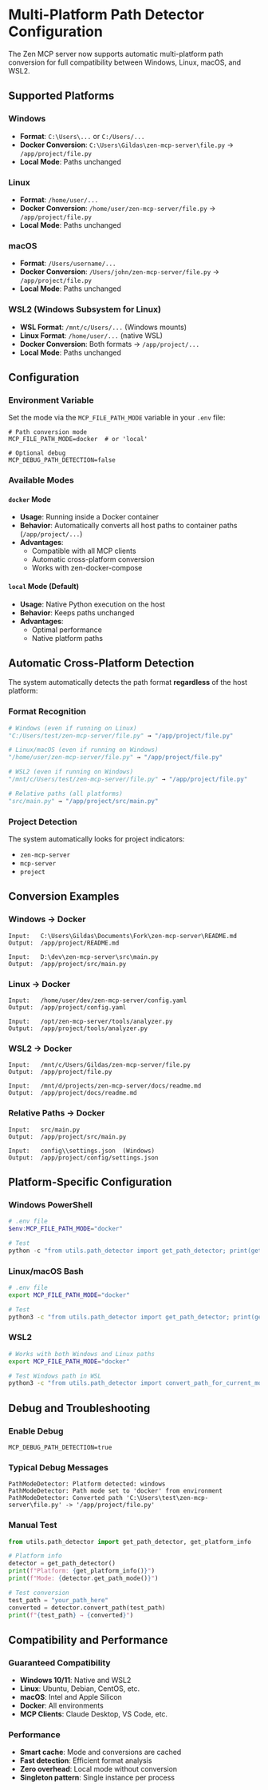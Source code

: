 # Multi-Platform Path Detector Configuration

The Zen MCP server now supports automatic multi-platform path conversion for full compatibility between Windows, Linux, macOS, and WSL2.

## Supported Platforms

### Windows
- **Format**: `C:\Users\...` or `C:/Users/...`
- **Docker Conversion**: `C:\Users\Gildas\zen-mcp-server\file.py` → `/app/project/file.py`
- **Local Mode**: Paths unchanged

### Linux
- **Format**: `/home/user/...`
- **Docker Conversion**: `/home/user/zen-mcp-server/file.py` → `/app/project/file.py`
- **Local Mode**: Paths unchanged

### macOS
- **Format**: `/Users/username/...`
- **Docker Conversion**: `/Users/john/zen-mcp-server/file.py` → `/app/project/file.py`
- **Local Mode**: Paths unchanged

### WSL2 (Windows Subsystem for Linux)
- **WSL Format**: `/mnt/c/Users/...` (Windows mounts)
- **Linux Format**: `/home/user/...` (native WSL)
- **Docker Conversion**: Both formats → `/app/project/...`
- **Local Mode**: Paths unchanged

## Configuration

### Environment Variable

Set the mode via the `MCP_FILE_PATH_MODE` variable in your `.env` file:

```properties
# Path conversion mode
MCP_FILE_PATH_MODE=docker  # or 'local'

# Optional debug
MCP_DEBUG_PATH_DETECTION=false
```

### Available Modes

#### `docker` Mode
- **Usage**: Running inside a Docker container
- **Behavior**: Automatically converts all host paths to container paths (`/app/project/...`)
- **Advantages**: 
  - Compatible with all MCP clients
  - Automatic cross-platform conversion
  - Works with zen-docker-compose

#### `local` Mode (Default)
- **Usage**: Native Python execution on the host
- **Behavior**: Keeps paths unchanged
- **Advantages**: 
  - Optimal performance
  - Native platform paths

## Automatic Cross-Platform Detection

The system automatically detects the path format **regardless** of the host platform:

### Format Recognition

```python
# Windows (even if running on Linux)
"C:/Users/test/zen-mcp-server/file.py" → "/app/project/file.py"

# Linux/macOS (even if running on Windows)  
"/home/user/zen-mcp-server/file.py" → "/app/project/file.py"

# WSL2 (even if running on Windows)
"/mnt/c/Users/test/zen-mcp-server/file.py" → "/app/project/file.py"

# Relative paths (all platforms)
"src/main.py" → "/app/project/src/main.py"
```

### Project Detection

The system automatically looks for project indicators:
- `zen-mcp-server`
- `mcp-server` 
- `project`

## Conversion Examples

### Windows → Docker
```
Input:   C:\Users\Gildas\Documents\Fork\zen-mcp-server\README.md
Output:  /app/project/README.md

Input:   D:\dev\zen-mcp-server\src\main.py  
Output:  /app/project/src/main.py
```

### Linux → Docker
```
Input:   /home/user/dev/zen-mcp-server/config.yaml
Output:  /app/project/config.yaml

Input:   /opt/zen-mcp-server/tools/analyzer.py
Output:  /app/project/tools/analyzer.py
```

### WSL2 → Docker
```
Input:   /mnt/c/Users/Gildas/zen-mcp-server/file.py
Output:  /app/project/file.py

Input:   /mnt/d/projects/zen-mcp-server/docs/readme.md
Output:  /app/project/docs/readme.md
```

### Relative Paths → Docker
```
Input:   src/main.py
Output:  /app/project/src/main.py

Input:   config\\settings.json  (Windows)
Output:  /app/project/config/settings.json
```

## Platform-Specific Configuration

### Windows PowerShell
```powershell
# .env file
$env:MCP_FILE_PATH_MODE="docker"

# Test
python -c "from utils.path_detector import get_path_detector; print(get_path_detector().get_path_mode())"
```

### Linux/macOS Bash
```bash
# .env file
export MCP_FILE_PATH_MODE="docker"

# Test
python3 -c "from utils.path_detector import get_path_detector; print(get_path_detector().get_path_mode())"
```

### WSL2
```bash
# Works with both Windows and Linux paths
export MCP_FILE_PATH_MODE="docker"

# Test Windows path in WSL
python3 -c "from utils.path_detector import convert_path_for_current_mode; print(convert_path_for_current_mode('/mnt/c/Users/test/zen-mcp-server/file.py'))"
```

## Debug and Troubleshooting

### Enable Debug
```properties
MCP_DEBUG_PATH_DETECTION=true
```

### Typical Debug Messages
```
PathModeDetector: Platform detected: windows
PathModeDetector: Path mode set to 'docker' from environment  
PathModeDetector: Converted path 'C:\Users\test\zen-mcp-server\file.py' -> '/app/project/file.py'
```

### Manual Test
```python
from utils.path_detector import get_path_detector, get_platform_info

# Platform info
detector = get_path_detector()
print(f"Platform: {get_platform_info()}")
print(f"Mode: {detector.get_path_mode()}")

# Test conversion
test_path = "your_path_here"
converted = detector.convert_path(test_path)
print(f"{test_path} → {converted}")
```

## Compatibility and Performance

### Guaranteed Compatibility
- **Windows 10/11**: Native and WSL2
- **Linux**: Ubuntu, Debian, CentOS, etc.
- **macOS**: Intel and Apple Silicon
- **Docker**: All environments
- **MCP Clients**: Claude Desktop, VS Code, etc.

### Performance
- **Smart cache**: Mode and conversions are cached
- **Fast detection**: Efficient format analysis  
- **Zero overhead**: Local mode without conversion
- **Singleton pattern**: Single instance per process
